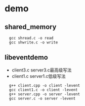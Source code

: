 # demo
## shared_memory
```
  gcc shread.c -o read
  gcc shwrite.c -o write
```  
## libeventdemo
  * client3.c server3.c最高级写法
  * client1.c server1.c低级写法
```
  g++ client.cpp -o client -levent
  gcc client1.c -o client -levent
  g++ server.cpp -o server -levent
  gcc server.c -o server -levent
```
